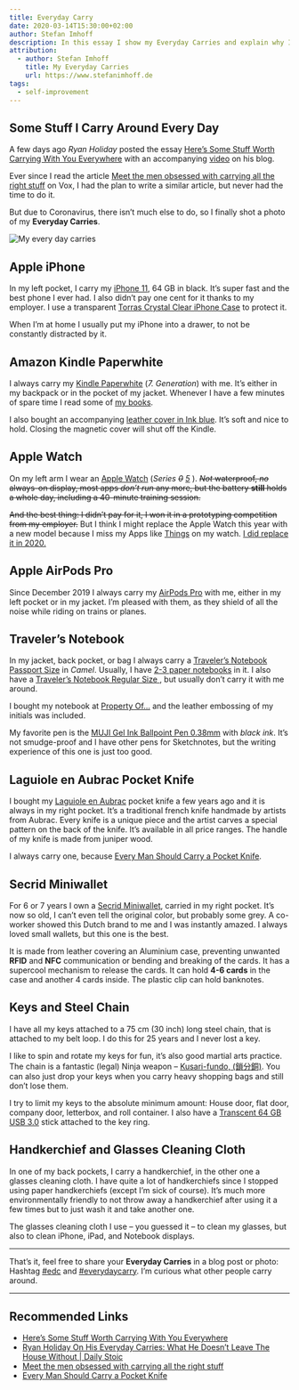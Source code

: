 ```yaml
---
title: Everyday Carry
date: 2020-03-14T15:30:00+02:00
author: Stefan Imhoff
description: In this essay I show my Everyday Carries and explain why I carry them.
attribution:
  - author: Stefan Imhoff
    title: My Everyday Carries
    url: https://www.stefanimhoff.de
tags:
  - self-improvement
---
```


## Some Stuff I Carry Around Every Day

A few days ago _Ryan Holiday_ posted the essay [Here’s Some Stuff Worth Carrying With You Everywhere](https://ryanholiday.net/heres-some-stuff-worth-carrying-with-you-everywhere/) with an accompanying [video](https://youtu.be/oaXMijw241c) on his blog.

Ever since I read the article [Meet the men obsessed with carrying all the right stuff](https://www.vox.com/the-goods/2019/7/24/20696487/everyday-carry-reddit-knife-wallet-gun) on Vox, I had the plan to write a similar article, but never had the time to do it.

But due to Coronavirus, there isn’t much else to do, so I finally shot a photo of my **Everyday Carries**.

![My every day carries](/assets/images/posts/everyday-carry.jpg "My Everyday Carries")

## Apple iPhone

In my left pocket, I carry my [iPhone 11](https://www.apple.com/iphone-11/), 64 GB in black. It’s super fast and the best phone I ever had. I also didn’t pay one cent for it thanks to my employer. I use a transparent [Torras Crystal Clear iPhone Case](http://www.amazon.de/gp/product/http://www.amazon.de/gp/product/B07VW6QM33?ie=UTF8&tag=stefanimhoffde-21&linkCode=as2&camp=1638&creative=6742&creativeASIN=B07VW6QM33?ie=UTF8&tag=stefanimhoffde-21&linkCode=as2&camp=1638&creative=6742&creativeASIN=http://www.amazon.de/gp/product/B07VW6QM33?ie=UTF8&tag=stefanimhoffde-21&linkCode=as2&camp=1638&creative=6742&creativeASIN=B07VW6QM33) to protect it.

When I’m at home I usually put my iPhone into a drawer, to not be constantly distracted by it.

## Amazon Kindle Paperwhite

I always carry my [Kindle Paperwhite](http://www.amazon.de/gp/product/B00QJDU3KY?ie=UTF8&tag=stefanimhoffde-21&linkCode=as2&camp=1638&creative=6742&creativeASIN=B00QJDU3KY) (_7. Generation_) with me. It’s either in my backpack or in the pocket of my jacket. Whenever I have a few minutes of spare time I read some of [my books](https://www.goodreads.com/review/list/28460819-stefan?shelf=currently-reading).

I also bought an accompanying [leather cover in Ink blue](http://www.amazon.de/gp/product/B008BQH1NO?ie=UTF8&tag=stefanimhoffde-21&linkCode=as2&camp=1638&creative=6742&creativeASIN=B008BQH1NO). It’s soft and nice to hold. Closing the magnetic cover will shut off the Kindle.

## Apple Watch

On my left arm I wear an [Apple Watch](https://www.apple.com/watch/) (_Series <del>0</del> <ins>5</ins>_ ). <del>_Not_ waterproof, _no_ always-on display, most apps _don’t run_ any more, but the battery **still** holds a whole day, including a 40-minute training session.</del>

<del>And the best thing: I didn’t pay for it, I won it in a prototyping competition from my employer.</del> But I think I might replace the Apple Watch this year with a new model because I miss my Apps like [Things](https://culturedcode.com/things/) on my watch. <ins>I did replace it in 2020.</ins>

## Apple AirPods Pro

Since December 2019 I always carry my [AirPods Pro](https://www.apple.com/airpods/) with me, either in my left pocket or in my jacket. I’m pleased with them, as they shield of all the noise while riding on trains or planes.

## Traveler’s Notebook

In my jacket, back pocket, or bag I always carry a [Traveler’s Notebook Passport Size](https://www.travelers-company.com/products/trnote/starter-kit-passport) in _Camel_. Usually, I have [2-3 paper notebooks](https://www.travelers-company.com/products/trnote/refill-passport) in it. I also have a [Traveler’s Notebook Regular Size ](https://www.travelers-company.com/products/trnote/starter-kit-regular), but usually don’t carry it with me around.

I bought my notebook at [Property Of…](https://thepropertyof.com/) and the leather embossing of my initials was included.

My favorite pen is the [MUJI Gel Ink Ballpoint Pen 0.38mm](https://www.muji.eu/pages/online.asp?Sec=13&Sub=52&PID=11044) with _black ink_. It’s not smudge-proof and I have other pens for Sketchnotes, but the writing experience of this one is just too good.

## Laguiole en Aubrac Pocket Knife

I bought my [Laguiole en Aubrac](http://www.laguiole-en-aubrac.fr/) pocket knife a few years ago and it is always in my right pocket. It’s a traditional french knife handmade by artists from Aubrac. Every knife is a unique piece and the artist carves a special pattern on the back of the knife. It’s available in all price ranges. The handle of my knife is made from juniper wood.

I always carry one, because [Every Man Should Carry a Pocket Knife](https://www.artofmanliness.com/articles/every-man-should-carry-a-pocket-knife/).

## Secrid Miniwallet

For 6 or 7 years I own a [Secrid Miniwallet](https://secrid.com/wallets/miniwallet), carried in my right pocket. It’s now so old, I can’t even tell the original color, but probably some grey. A co-worker showed this Dutch brand to me and I was instantly amazed. I always loved small wallets, but this one is the best.

It is made from leather covering an Aluminium case, preventing unwanted **RFID** and **NFC** communication or bending and breaking of the cards. It has a supercool mechanism to release the cards. It can hold **4-6 cards** in the case and another 4 cards inside. The plastic clip can hold banknotes.

## Keys and Steel Chain

I have all my keys attached to a 75 cm (30 inch) long steel chain, that is attached to my belt loop. I do this for 25 years and I never lost a key.

I like to spin and rotate my keys for fun, it’s also good martial arts practice. The chain is a fantastic (legal) Ninja weapon – [Kusari-fundo, (鎖分銅)](https://en.wikipedia.org/wiki/Kusari-fundo). You can also just drop your keys when you carry heavy shopping bags and still don’t lose them.

I try to limit my keys to the absolute minimum amount: House door, flat door, company door, letterbox, and roll container. I also have a [Transcent 64 GB USB 3.0](http://www.amazon.de/gp/product/B016QAH2N0?ie=UTF8&tag=stefanimhoffde-21&linkCode=as2&camp=1638&creative=6742&creativeASIN=B016QAH2N0) stick attached to the key ring.

## Handkerchief and Glasses Cleaning Cloth

In one of my back pockets, I carry a handkerchief, in the other one a glasses cleaning cloth. I have quite a lot of handkerchiefs since I stopped using paper handkerchiefs (except I’m sick of course). It’s much more environmentally friendly to not throw away a handkerchief after using it a few times but to just wash it and take another one.

The glasses cleaning cloth I use – you guessed it – to clean my glasses, but also to clean iPhone, iPad, and Notebook displays.

---

That’s it, feel free to share your **Everyday Carries** in a blog post or photo: Hashtag [\#edc](https://www.instagram.com/explore/tags/edc/) and [#everydaycarry](https://www.instagram.com/explore/tags/everydaycarry/). I’m curious what other people carry around.

---

## Recommended Links

- [Here’s Some Stuff Worth Carrying With You Everywhere](https://ryanholiday.net/heres-some-stuff-worth-carrying-with-you-everywhere/)
- [Ryan Holiday On His Everyday Carries: What He Doesn’t Leave The House Without | Daily Stoic](https://youtu.be/oaXMijw241c)
- [Meet the men obsessed with carrying all the right stuff](https://www.vox.com/the-goods/2019/7/24/20696487/everyday-carry-reddit-knife-wallet-gun)
- [Every Man Should Carry a Pocket Knife](https://www.artofmanliness.com/articles/every-man-should-carry-a-pocket-knife/)
